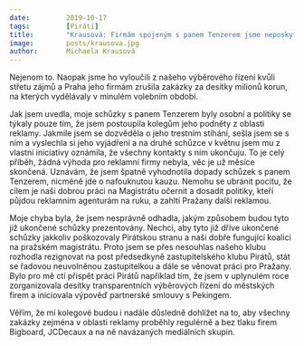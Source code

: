 ```yaml
---
date:         2019-10-17
tags:         [Piráti]
title:        "Krausová: Firmám spojeným s panem Tenzerem jsme neposkytli žádnou výhodu"
image: 	      posts/krausova.jpg
author:       Michaela Krausová
---
```


Nejenom to. Naopak jsme ho vyloučili z našeho výběrového řízení kvůli střetu zájmů a Praha jeho firmám zrušila zakázky za desítky milionů korun, na kterých vydělávaly v minulém volebním období.

Jak jsem uvedla, moje schůzky s panem Tenzerem byly osobní a politiky se týkaly pouze tím, že jsem postoupila kolegům jeho podněty z oblasti reklamy. Jakmile jsem se dozvěděla o jeho trestním stíhání, sešla jsem se s ním a vyslechla si jeho vyjádření a na druhé schůzce v květnu jsem mu z vlastní iniciativy oznámila, že všechny kontakty s ním ukončuju. To je celý příběh, žádná výhoda pro reklamní firmy nebyla, věc je už měsíce skončená. Uznávám, že jsem špatně vyhodnotila dopady schůzek s panem Tenzerem, nicméně jde o nafouknutou kauzu. Nemohu se ubránit pocitu, že cílem je naši dobrou práci na Magistrátu očernit a dosadit politiky, kteří půjdou reklamním agenturám na ruku, a zahltí Pražany další reklamou.

Moje chyba byla, že jsem nesprávně odhadla, jakým způsobem budou tyto již ukončené schůzky prezentovány. Nechci, aby tyto již dříve ukončené schůzky jakkoliv poškozovaly Pirátskou stranu a naši dobře fungující koalici na pražském magistrátu. Proto jsem se přes nesouhlas našeho klubu rozhodla rezignovat na post předsedkyně zastupitelského klubu Pirátů, stát se řadovou neuvolněnou zastupitelkou a dále se věnovat práci pro Pražany. Bylo pro mě ctí přispět práci Pirátů například tím, že jsem v uplynulém roce zorganizovala desítky transparentních výběrových řízení do městských firem a iniciovala výpověď partnerské smlouvy s Pekingem.

Věřím, že mí kolegové budou i nadále důsledně dohlížet na to, aby všechny zakázky zejména v oblasti reklamy proběhly regulérně a bez tlaku firem Bigboard, JCDecaux a na ně navázaných mediálních skupin.

